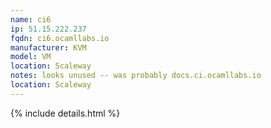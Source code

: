 ```yaml
---
name: ci6
ip: 51.15.222.237
fqdn: ci6.ocamllabs.io
manufacturer: KVM
model: VM
location: Scaleway
notes: looks unused -- was probably docs.ci.ocamllabs.io
location: Scaleway
---
```

{% include details.html %} 

